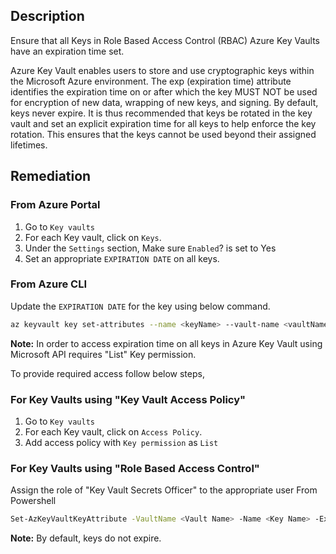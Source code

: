 ## Description

Ensure that all Keys in Role Based Access Control (RBAC) Azure Key Vaults have an expiration time set.

Azure Key Vault enables users to store and use cryptographic keys within the Microsoft Azure environment. The exp (expiration time) attribute identifies the expiration time on or after which the key MUST NOT be used for encryption of new data, wrapping of new keys, and signing. By default, keys never expire. It is thus recommended that keys be rotated in the key vault and set an explicit expiration time for all keys to help enforce the key rotation. This ensures that the keys cannot be used beyond their assigned lifetimes.

## Remediation

### From Azure Portal

   1. Go to `Key vaults`
   2. For each Key vault, click on `Keys`.
   3. Under the `Settings` section, Make sure `Enabled`? is set to Yes
   4. Set an appropriate `EXPIRATION DATE` on all keys.

### From Azure CLI

Update the `EXPIRATION DATE` for the key using below command.

```bash
az keyvault key set-attributes --name <keyName> --vault-name <vaultName> -- expires Y-m-d'T'H:M:S'Z'
 ```

**Note:** In order to access expiration time on all keys in Azure Key Vault using Microsoft API requires "List" Key permission.

To provide required access follow below steps,

### For Key Vaults using "Key Vault Access Policy"

   1. Go to `Key vaults`
   2. For each Key vault, click on `Access Policy`.
   3. Add access policy with `Key permission` as `List`

### For Key Vaults using "Role Based Access Control"

Assign the role of "Key Vault Secrets Officer" to the appropriate user From Powershell

```bash
Set-AzKeyVaultKeyAttribute -VaultName <Vault Name> -Name <Key Name> -Expires <DateTime>
 ```

**Note:** By default, keys do not expire.